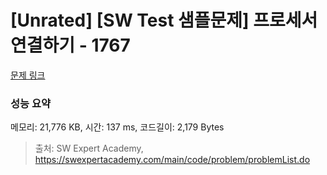 # [Unrated] [SW Test 샘플문제] 프로세서 연결하기 - 1767 

[문제 링크](https://swexpertacademy.com/main/code/problem/problemDetail.do?contestProbId=AV4suNtaXFEDFAUf) 

### 성능 요약

메모리: 21,776 KB, 시간: 137 ms, 코드길이: 2,179 Bytes



> 출처: SW Expert Academy, https://swexpertacademy.com/main/code/problem/problemList.do